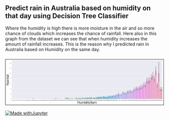 ## Predict rain in Australia based on humidity on that day using Decision Tree Classifier

Where the humidity is high there is more moisture in the air and so more chance of clouds which increases the chance of rainfall.
Here also in this graph from the dataset we can see that when humidity increases the amount of rainfall increases. This is the reason why I predicted rain in Australia based on Humidity on the same day.
###
<img src="images/pic.png" border="1">

[![Made withJupyter](https://img.shields.io/badge/Made%20with-Jupyter-orange?style=for-the-badge&logo=Jupyter)](https://jupyter.org/try)<br />
